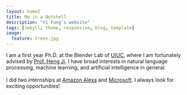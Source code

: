 ```yaml
---
layout: home2
title: Me in a Nutshell
description: "Yi Fung's website"
tags: [Jekyll, theme, responsive, blog, template]
image:
  feature: trees.jpg
---
```


I am a first year Ph.D. at the Blender Lab of <a href="https://cs.illinois.edu/" target="_blank">UIUC</a>, where I am fortunately advised by <a href="https://blender.cs.illinois.edu/hengji.html" target="_blank">Prof. Heng Ji</a>. I have broad interests in natural language processing, machine learning, and artificial intelligence in general.
<br/><br/>
I did two internships at <a href="https://developer.amazon.com/en-US/alexa/" target="_blank">Amazon Alexa</a> and <a href="https://www.microsoft.com/" target="_blank">Microsoft</a>. I always look for exciting opportunities!


